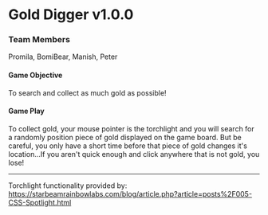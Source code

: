 # Gold Digger v1.0.0

### Team Members
Promila, BomiBear, Manish, Peter

#### Game Objective
To search and collect as much gold as possible!

#### Game Play
To collect gold, your mouse pointer is the torchlight and you will search for a randomly position piece of gold displayed on the game board. But be careful, you only have a short time before that piece of gold changes it's location...If you aren't quick enough and click anywhere that is not gold, you lose!

---

Torchlight functionality provided by: https://starbeamrainbowlabs.com/blog/article.php?article=posts%2F005-CSS-Spotlight.html
